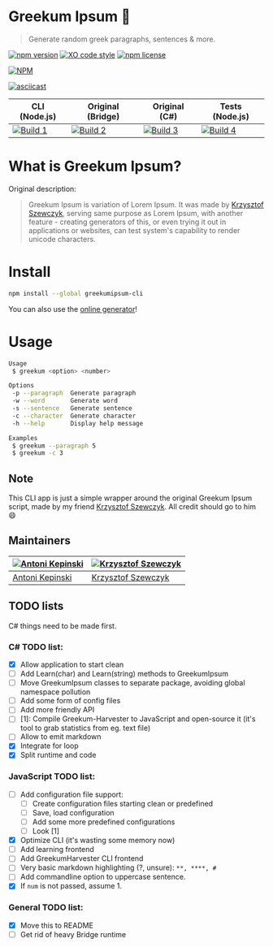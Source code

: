 # Greekum Ipsum 📝

> Generate random greek paragraphs, sentences & more.

[![npm version](https://badge.fury.io/js/greekumipsum-cli.svg)](https://badge.fury.io/js/greekumipsum-cli) 
[![XO code style](https://img.shields.io/badge/code_style-XO-5ed9c7.svg)](https://github.com/xojs/xo) 
[![npm license](https://img.shields.io/npm/l/greekumipsum-cli.svg)](https://opensource.org/licenses/MIT)


[![NPM](https://nodei.co/npm/greekumipsum-cli.png?downloads=true&downloadRank=true&stars=true)](https://nodei.co/npm/greekumipsum-cli/)

[![asciicast](https://asciinema.org/a/197970.png)](https://asciinema.org/a/197970)

| CLI (Node.js)     | Original (Bridge) | Original (C#)     | Tests (Node.js)   |
|-------------------|-------------------|-------------------|-------------------|
| [![Build 1](https://travis-matrix-badges.herokuapp.com/repos/xxczaki/greekumipsum/branches/master/1)](https://travis-ci.org/xxczaki/greekumipsum) | [![Build 2](https://travis-matrix-badges.herokuapp.com/repos/xxczaki/greekumipsum/branches/master/2)](https://travis-ci.org/xxczaki/greekumipsum) | [![Build 3](https://travis-matrix-badges.herokuapp.com/repos/xxczaki/greekumipsum/branches/master/3)](https://travis-ci.org/xxczaki/greekumipsum) | [![Build 4](https://travis-matrix-badges.herokuapp.com/repos/xxczaki/greekumipsum/branches/master/4)](https://travis-ci.org/xxczaki/greekumipsum) |

# What is Greekum Ipsum?
Original description:

> Greekum Ipsum is variation of Lorem Ipsum. It was made by [Krzysztof Szewczyk](https://github.com/KrzysztofSzewczyk), serving same purpose as Lorem Ipsum, with another feature - creating generators of this, or even trying it out in applications or websites, can test system's capability to render unicode characters.

# Install
```bash
npm install --global greekumipsum-cli
```

You can also use the [online generator](https://krzysztofszewczyk.github.io/MiscStuff/greekum/)!

# Usage

```bash
Usage
 $ greekum <option> <number>

Options
 -p --paragraph  Generate paragraph
 -w --word       Generate word
 -s --sentence   Generate sentence
 -c --character  Generate character
 -h --help       Display help message

Examples
 $ greekum --paragraph 5
 $ greekum -c 3
```
## Note
This CLI app is just a simple wrapper around the original Greekum Ipsum script, made by my friend [Krzysztof Szewczyk](https://github.com/KrzysztofSzewczyk). 
All credit should go to him 😄

## Maintainers

[![Antoni Kepinski](https://github.com/xxczaki.png?size=100)](https://kepinski.me) | [![Krzysztof Szewczyk](https://github.com/KrzysztofSzewczyk.png?size=100)](https://github.com/KrzysztofSzewczyk)
---|---
[Antoni Kepinski](https://kepinski.me) | [Krzysztof Szewczyk](https://github.com/KrzysztofSzewczyk)

## TODO lists

C# things need to be made first.

### C# TODO list:
 * [X] Allow application to start clean
 * [ ] Add Learn(char) and Learn(string) methods to GreekumIpsum
 * [ ] Move GreekumIpsum classes to separate package, avoiding global namespace pollution
 * [ ] Add some form of config files
 * [ ] Add more friendly API
 * [ ] [1]: Compile Greekum-Harvester to JavaScript and open-source it (it's tool to grab statistics from eg. text file)
 * [ ] Allow to emit markdown
 * [X] Integrate for loop
 * [X] Split runtime and code

### JavaScript TODO list:
 * [ ] Add configuration file support:
   * [ ] Create configuration files starting clean or predefined
   * [ ] Save, load configuration
   * [ ] Add some more predefined configurations
   * [ ] Look [1]
  * [X] Optimize CLI (it's wasting some memory now)
  * [ ] Add learning frontend
  * [ ] Add GreekumHarvester CLI frontend
  * [ ] Very basic markdown highlighting (?, unsure): `**, ****, # `
  * [ ] Add commandline option to uppercase sentence.
  * [X] If `num` is not passed, assume 1.

### General TODO list:
 * [X] Move this to README
 * [ ] Get rid of heavy Bridge runtime
